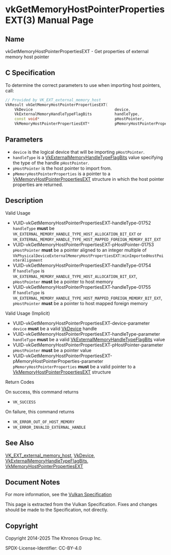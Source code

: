 # vkGetMemoryHostPointerPropertiesEXT(3) Manual Page

## Name

vkGetMemoryHostPointerPropertiesEXT - Get properties of external memory host pointer



## [](#_c_specification)C Specification

To determine the correct parameters to use when importing host pointers, call:

```c++
// Provided by VK_EXT_external_memory_host
VkResult vkGetMemoryHostPointerPropertiesEXT(
    VkDevice                                    device,
    VkExternalMemoryHandleTypeFlagBits          handleType,
    const void*                                 pHostPointer,
    VkMemoryHostPointerPropertiesEXT*           pMemoryHostPointerProperties);
```

## [](#_parameters)Parameters

- `device` is the logical device that will be importing `pHostPointer`.
- `handleType` is a [VkExternalMemoryHandleTypeFlagBits](https://registry.khronos.org/vulkan/specs/latest/man/html/VkExternalMemoryHandleTypeFlagBits.html) value specifying the type of the handle `pHostPointer`.
- `pHostPointer` is the host pointer to import from.
- `pMemoryHostPointerProperties` is a pointer to a [VkMemoryHostPointerPropertiesEXT](https://registry.khronos.org/vulkan/specs/latest/man/html/VkMemoryHostPointerPropertiesEXT.html) structure in which the host pointer properties are returned.

## [](#_description)Description

Valid Usage

- [](#VUID-vkGetMemoryHostPointerPropertiesEXT-handleType-01752)VUID-vkGetMemoryHostPointerPropertiesEXT-handleType-01752  
  `handleType` **must** be `VK_EXTERNAL_MEMORY_HANDLE_TYPE_HOST_ALLOCATION_BIT_EXT` or `VK_EXTERNAL_MEMORY_HANDLE_TYPE_HOST_MAPPED_FOREIGN_MEMORY_BIT_EXT`
- [](#VUID-vkGetMemoryHostPointerPropertiesEXT-pHostPointer-01753)VUID-vkGetMemoryHostPointerPropertiesEXT-pHostPointer-01753  
  `pHostPointer` **must** be a pointer aligned to an integer multiple of `VkPhysicalDeviceExternalMemoryHostPropertiesEXT`::`minImportedHostPointerAlignment`
- [](#VUID-vkGetMemoryHostPointerPropertiesEXT-handleType-01754)VUID-vkGetMemoryHostPointerPropertiesEXT-handleType-01754  
  If `handleType` is `VK_EXTERNAL_MEMORY_HANDLE_TYPE_HOST_ALLOCATION_BIT_EXT`, `pHostPointer` **must** be a pointer to host memory
- [](#VUID-vkGetMemoryHostPointerPropertiesEXT-handleType-01755)VUID-vkGetMemoryHostPointerPropertiesEXT-handleType-01755  
  If `handleType` is `VK_EXTERNAL_MEMORY_HANDLE_TYPE_HOST_MAPPED_FOREIGN_MEMORY_BIT_EXT`, `pHostPointer` **must** be a pointer to host mapped foreign memory

Valid Usage (Implicit)

- [](#VUID-vkGetMemoryHostPointerPropertiesEXT-device-parameter)VUID-vkGetMemoryHostPointerPropertiesEXT-device-parameter  
  `device` **must** be a valid [VkDevice](https://registry.khronos.org/vulkan/specs/latest/man/html/VkDevice.html) handle
- [](#VUID-vkGetMemoryHostPointerPropertiesEXT-handleType-parameter)VUID-vkGetMemoryHostPointerPropertiesEXT-handleType-parameter  
  `handleType` **must** be a valid [VkExternalMemoryHandleTypeFlagBits](https://registry.khronos.org/vulkan/specs/latest/man/html/VkExternalMemoryHandleTypeFlagBits.html) value
- [](#VUID-vkGetMemoryHostPointerPropertiesEXT-pHostPointer-parameter)VUID-vkGetMemoryHostPointerPropertiesEXT-pHostPointer-parameter  
  `pHostPointer` **must** be a pointer value
- [](#VUID-vkGetMemoryHostPointerPropertiesEXT-pMemoryHostPointerProperties-parameter)VUID-vkGetMemoryHostPointerPropertiesEXT-pMemoryHostPointerProperties-parameter  
  `pMemoryHostPointerProperties` **must** be a valid pointer to a [VkMemoryHostPointerPropertiesEXT](https://registry.khronos.org/vulkan/specs/latest/man/html/VkMemoryHostPointerPropertiesEXT.html) structure

Return Codes

On success, this command returns

- `VK_SUCCESS`

On failure, this command returns

- `VK_ERROR_OUT_OF_HOST_MEMORY`
- `VK_ERROR_INVALID_EXTERNAL_HANDLE`

## [](#_see_also)See Also

[VK\_EXT\_external\_memory\_host](https://registry.khronos.org/vulkan/specs/latest/man/html/VK_EXT_external_memory_host.html), [VkDevice](https://registry.khronos.org/vulkan/specs/latest/man/html/VkDevice.html), [VkExternalMemoryHandleTypeFlagBits](https://registry.khronos.org/vulkan/specs/latest/man/html/VkExternalMemoryHandleTypeFlagBits.html), [VkMemoryHostPointerPropertiesEXT](https://registry.khronos.org/vulkan/specs/latest/man/html/VkMemoryHostPointerPropertiesEXT.html)

## [](#_document_notes)Document Notes

For more information, see the [Vulkan Specification](https://registry.khronos.org/vulkan/specs/latest/html/vkspec.html#vkGetMemoryHostPointerPropertiesEXT)

This page is extracted from the Vulkan Specification. Fixes and changes should be made to the Specification, not directly.

## [](#_copyright)Copyright

Copyright 2014-2025 The Khronos Group Inc.

SPDX-License-Identifier: CC-BY-4.0